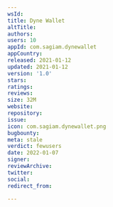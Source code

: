 ```yaml
---
wsId: 
title: Dyne Wallet
altTitle: 
authors: 
users: 10
appId: com.sagiam.dynewallet
appCountry: 
released: 2021-01-12
updated: 2021-01-12
version: '1.0'
stars: 
ratings: 
reviews: 
size: 32M
website: 
repository: 
issue: 
icon: com.sagiam.dynewallet.png
bugbounty: 
meta: stale
verdict: fewusers
date: 2022-01-07
signer: 
reviewArchive: 
twitter: 
social: 
redirect_from: 

---
```


